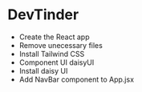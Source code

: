 # DevTinder

- Create the React app
- Remove unecessary files
- Install Tailwind CSS
- Component UI daisyUI
- Install daisy UI
- Add NavBar component to App.jsx